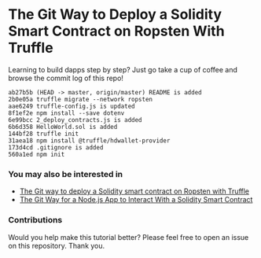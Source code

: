 # The Git Way to Deploy a Solidity Smart Contract on Ropsten With Truffle

Learning to build dapps step by step? Just go take a cup of coffee and browse the commit log of this repo!

    ab27b5b (HEAD -> master, origin/master) README is added
    2b0e05a truffle migrate --network ropsten
    aae6249 truffle-config.js is updated
    8f1ef2e npm install --save dotenv
    6e99bcc 2_deploy_contracts.js is added
    6b6d358 HelloWorld.sol is added
    144bf28 truffle init
    31aea18 npm install @truffle/hdwallet-provider
    173d4cd .gitignore is added
    560a1ed npm init

### You may also be interested in

- [The Git way to deploy a Solidity smart contract on Ropsten with Truffle](https://github.com/programarivm/solidity-hello-world)
- [The Git Way for a Node.js App to Interact With a Solidity Smart Contract](https://github.com/programarivm/solidity-interacting-with-nodejs)

### Contributions

Would you help make this tutorial better? Please feel free to open an issue on this repository. Thank you.
